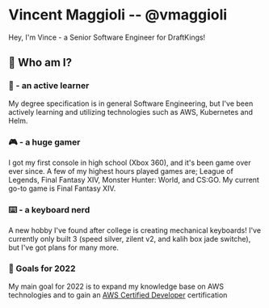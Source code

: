 # Vincent Maggioli -- @vmaggioli
Hey, I'm Vince - a Senior Software Engineer for DraftKings!

## 🤵 Who am I?
### 🧠 - an active learner
My degree specification is in general Software Engineering, but I've been actively learning and utilizing technologies such as AWS, Kubernetes and Helm.

### 🎮 - a huge gamer
I got my first console in high school (Xbox 360), and it's been game over ever since. A few of my highest hours played games are; League of Legends, Final Fantasy XIV, Monster Hunter: World, and CS:GO. My current go-to game is Final Fantasy XIV.

### ⌨️ - a keyboard nerd
A new hobby I've found after college is creating mechanical keyboards! I've currently only built 3 (speed silver, zilent v2, and kalih box jade switche), but I've got plans for many more.

### 🌟 Goals for 2022
My main goal for 2022 is to expand my knowledge base on AWS technologies and to gain an [AWS Certified Developer](https://aws.amazon.com/certification/certified-developer-associate/) certification
